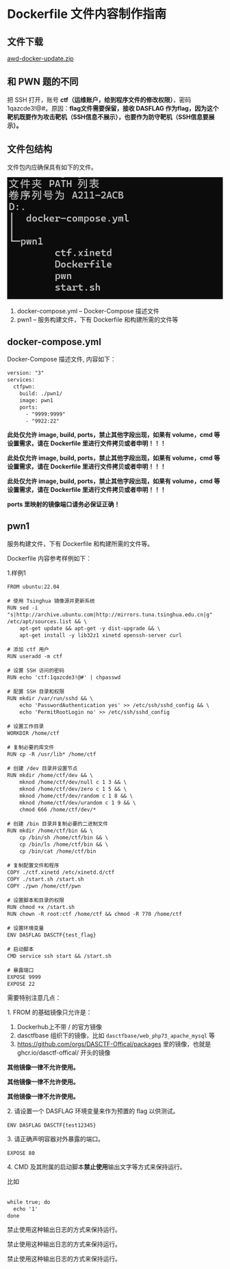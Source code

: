 # Dockerfile 文件内容制作指南
文件下载
----

[awd-docker-update.zip](../%E6%96%87%E4%BB%B6%E4%B8%8B%E8%BD%BD/awd-docker-update.zip)

和 PWN 题的不同
----------

把 SSH 打开，账号 **ctf（运维账户，给到程序文件的修改权限）**，密码 1qazcde3!@#。原因：**flag文件需要保留，接收 DASFLAG 作为flag，因为这个靶机既要作为攻击靶机（SSH信息不展示），也要作为防守靶机（SSH信息要展示）。**

文件包结构
-----

文件包内应确保具有如下的文件。

![](Dockerfile%20%E6%96%87%E4%BB%B6%E5%86%85%E5%AE%B9%E5%88%B6%E4%BD%9C%E6%8C%87%E5%8D%97_image.png)

1.  docker-compose.yml – Docker-Compose 描述文件
2.  pwn1 – 服务构建文件，下有 Dockerfile 和构建所需的文件等

docker-compose.yml
------------------

Docker-Compose 描述文件, 内容如下：

```
version: "3"
services:
  ctfpwn:
    build: ./pwn1/
    image: pwn1
    ports:
      - "9999:9999"
      - "9922:22"
```

**此处仅允许 image, build, ports，禁止其他字段出现，如果有 volume，cmd 等设置需求，请在 Dockerfile 里进行文件拷贝或者申明！！！**

**此处仅允许 image, build, ports，禁止其他字段出现，如果有 volume，cmd 等设置需求，请在 Dockerfile 里进行文件拷贝或者申明！！！**

**此处仅允许 image, build, ports，禁止其他字段出现，如果有 volume，cmd 等设置需求，请在 Dockerfile 里进行文件拷贝或者申明！！！**

**ports 里映射的镜像端口请务必保证正确！**

pwn1
----

服务构建文件，下有 Dockerfile 和构建所需的文件等。

Dockerfile 内容参考样例如下：

1.样例1 

```
FROM ubuntu:22.04

# 使用 Tsinghua 镜像源并更新系统
RUN sed -i "s|http://archive.ubuntu.com|http://mirrors.tuna.tsinghua.edu.cn|g" /etc/apt/sources.list && \
    apt-get update && apt-get -y dist-upgrade && \
    apt-get install -y lib32z1 xinetd openssh-server curl

# 添加 ctf 用户
RUN useradd -m ctf

# 设置 SSH 访问的密码
RUN echo 'ctf:1qazcde3!@#' | chpasswd

# 配置 SSH 目录和权限
RUN mkdir /var/run/sshd && \
    echo 'PasswordAuthentication yes' >> /etc/ssh/sshd_config && \
    echo 'PermitRootLogin no' >> /etc/ssh/sshd_config

# 设置工作目录
WORKDIR /home/ctf

# 复制必要的库文件
RUN cp -R /usr/lib* /home/ctf

# 创建 /dev 目录并设置节点
RUN mkdir /home/ctf/dev && \
    mknod /home/ctf/dev/null c 1 3 && \
    mknod /home/ctf/dev/zero c 1 5 && \
    mknod /home/ctf/dev/random c 1 8 && \
    mknod /home/ctf/dev/urandom c 1 9 && \
    chmod 666 /home/ctf/dev/*

# 创建 /bin 目录并复制必要的二进制文件
RUN mkdir /home/ctf/bin && \
    cp /bin/sh /home/ctf/bin && \
    cp /bin/ls /home/ctf/bin && \
    cp /bin/cat /home/ctf/bin

# 复制配置文件和程序
COPY ./ctf.xinetd /etc/xinetd.d/ctf
COPY ./start.sh /start.sh
COPY ./pwn /home/ctf/pwn

# 设置脚本和目录的权限
RUN chmod +x /start.sh
RUN chown -R root:ctf /home/ctf && chmod -R 770 /home/ctf

# 设置环境变量
ENV DASFLAG DASCTF{test_flag}

# 启动脚本
CMD service ssh start && /start.sh

# 暴露端口
EXPOSE 9999
EXPOSE 22
```

需要特别注意几点：

1\. FROM 的基础镜像只允许是：

1.   Dockerhub上不带 / 的官方镜像
2.  dasctfbase 组织下的镜像，比如 `dasctfbase/web_php73_apache_mysql` 等
3. https://github.com/orgs/DASCTF-Offical/packages 里的镜像，也就是 ghcr.io/dasctf-offical/ 开头的镜像
    

**其他镜像一律不允许使用。**

**其他镜像一律不允许使用。**

**其他镜像一律不允许使用。**

2\. 请设置一个 DASFLAG 环境变量来作为预置的 flag 以供测试。

`ENV DASFLAG DASCTF{test12345}`

3\. 请正确声明容器对外暴露的端口。

`EXPOSE 80`

4\. CMD 及其附属的启动脚本**禁止使用**输出文字等方式来保持运行。

比如

```

while true; do
  echo '1'
done
```

禁止使用这种输出日志的方式来保持运行。

禁止使用这种输出日志的方式来保持运行。

禁止使用这种输出日志的方式来保持运行。
